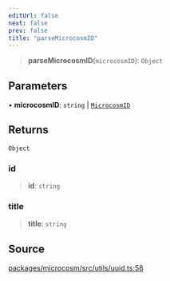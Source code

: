 ```yaml
---
editUrl: false
next: false
prev: false
title: "parseMicrocosmID"
---
```


> **parseMicrocosmID**(`microcosmID`): `Object`

## Parameters

• **microcosmID**: `string` \| [`MicrocosmID`](../type-aliases/MicrocosmID.md)

## Returns

`Object`

### id

> **id**: `string`

### title

> **title**: `string`

## Source

[packages/microcosm/src/utils/uuid.ts:58](https://github.com/nodenogg-in/alpha-p2p/blob/eef58d6a6d6a6f76abda4ba5686a340e45c0c40b/packages/microcosm/src/utils/uuid.ts#L58)
